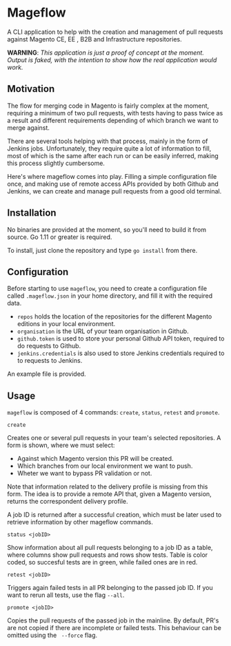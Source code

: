 # Mageflow

A CLI application to help with the creation and management of pull requests against Magento CE, EE , B2B and Infrastructure repositories.

**WARNING**: *This application is just a proof of concept at the moment. Output is faked, with the intention to show how the real application would work.*

## Motivation

The flow for merging code in Magento is fairly complex at the moment, requiring a minimum of two pull requests, with tests having to pass twice as a result and different requirements depending of which branch we want to merge against.

There are several tools helping with that process, mainly in the form of Jenkins jobs. Unfortunately, they require quite a lot of information to fill, most of which is the same after each run or can be easily inferred, making this process slightly cumbersome.

Here's where mageflow comes into play. Filling a simple configuration file once, and making use of remote access APIs provided by both Github and Jenkins, we can create and manage pull requests from a good old terminal.

## Installation

No binaries are provided at the moment, so you'll need to build it from source. Go 1.11 or greater is required.

To install, just clone the repository and type `go install` from there.

## Configuration

Before starting to use `mageflow`, you need to create a configuration file called `.mageflow.json` in your home directory, and fill it with the required data.

* `repos` holds the location of the repositories for the different Magento editions in your local environment.
* `organisation` is the URL of your team organisation in Github.
* `github.token` is used to store your personal Github API token, required to do requests to Github.
* `jenkins.credentials` is also used to store Jenkins credentials required to to requests to Jenkins.

An example file is provided.

## Usage

`mageflow` is composed of 4 commands: `create`, `status`, `retest` and `promote`.

`create`

Creates one or several pull requests in your team's selected repositories. A form is shown, where we must select:

* Against which Magento version this PR will be created.
* Which branches from our local environment we want to push.
* Wheter we want to bypass PR validation or not.

Note that information related to the delivery profile is missing from this form. The idea is to provide a remote API that, given a Magento version, returns the correspondent delivery profile.

A job ID is returned after a successful creation, which must be later used to retrieve information by other mageflow commands.

`status <jobID>`

Show information about all pull requests belonging to a job ID as a table, where columns show pull requests and rows show tests. Table is color coded, so succesful tests are in green, while failed ones are in red.

`retest <jobID>`

Triggers again failed tests in all PR belonging to the passed job ID. If you want to rerun all tests, use the flag `--all`.

`promote <jobID>`

Copies the pull requests of the passed job in the mainline. By default, PR's are not copied if there are incomplete or failed tests. This behaviour can be omitted using the ` --force` flag.
